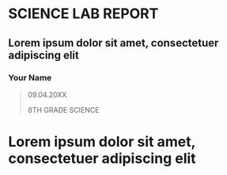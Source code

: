 # SCIENCE LAB REPORT
## Lorem ipsum dolor sit amet, consectetuer adipiscing elit

### Your Name

> 09.04.20XX
> 
> 8TH GRADE SCIENCE

# Lorem ipsum dolor sit amet, consectetuer adipiscing elit 
